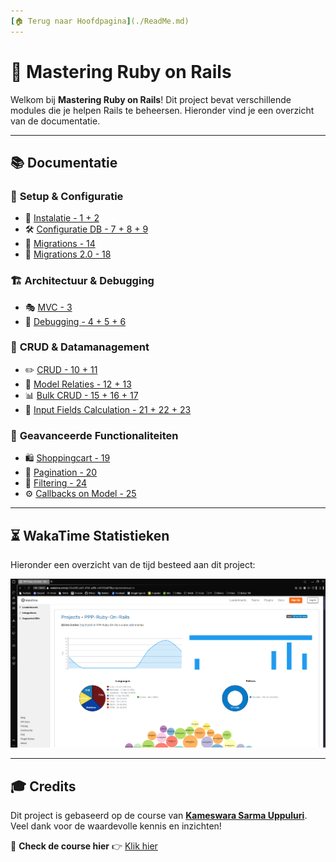 ```yaml
---
[🏠 Terug naar Hoofdpagina](./ReadMe.md)
---
```


# 🚀 Mastering Ruby on Rails

Welkom bij **Mastering Ruby on Rails**! Dit project bevat verschillende modules die je helpen Rails te beheersen. Hieronder vind je een overzicht van de documentatie.

---

## 📚 Documentatie

### 🔧 **Setup & Configuratie**

-   📌 [Instalatie - 1 + 2](./readme/ReadMe-Section-1-2.md)
-   🛠️ [Configuratie DB - 7 + 8 + 9](./readme/ReadMe-Section-7-8-9.md)
-   📂 [Migrations - 14](./readme/ReadMe-Section-14.md)
-   📂 [Migrations 2.0 - 18](./readme/ReadMe-Section-18.md)

### 🏗️ **Architectuur & Debugging**

-   🎭 [MVC - 3](./readme/ReadMe-Section-3.md)
-   🐞 [Debugging - 4 + 5 + 6](./readme/ReadMe-Section-4-5-6.md)

### 📝 **CRUD & Datamanagement**

-   ✏️ [CRUD - 10 + 11](./readme/ReadMe-Section-10-11.md)
-   🔗 [Model Relaties - 12 + 13](./readme/ReadMe-Section-12-13.md)
-   📊 [Bulk CRUD - 15 + 16 + 17](./readme/ReadMe-Section-15-16-17.md)
-   🔢 [Input Fields Calculation - 21 + 22 + 23](./readme/ReadMe-Section-21-22-23.md)

### 🛒 **Geavanceerde Functionaliteiten**

-   🛍️ [Shoppingcart - 19](./readme/ReadMe-Section-19.md)
-   📑 [Pagination - 20](./readme/ReadMe-Section-20.md)
-   🔎 [Filtering - 24](./readme/ReadMe-Section-24.md)
-   ⚙️ [Callbacks on Model - 25](./readme/ReadMe-Section-25.md)

---

## ⏳ WakaTime Statistieken

Hieronder een overzicht van de tijd besteed aan dit project:

![WakaTime](./images/wakatime-stats.png)

---

## 🎓 Credits

Dit project is gebaseerd op de course van **[Kameswara Sarma Uppuluri](https://www.udemy.com/user/ksarma/)**.  
Veel dank voor de waardevolle kennis en inzichten!

📌 **Check de course hier** 👉 [Klik hier](https://www.udemy.com/course/rubyonrails7)
